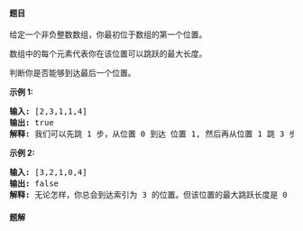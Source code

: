 #### 题目
<p>给定一个非负整数数组，你最初位于数组的第一个位置。</p>

<p>数组中的每个元素代表你在该位置可以跳跃的最大长度。</p>

<p>判断你是否能够到达最后一个位置。</p>

<p><strong>示例&nbsp;1:</strong></p>

<pre><strong>输入:</strong> [2,3,1,1,4]
<strong>输出:</strong> true
<strong>解释:</strong> 我们可以先跳 1 步，从位置 0 到达 位置 1, 然后再从位置 1 跳 3 步到达最后一个位置。
</pre>

<p><strong>示例&nbsp;2:</strong></p>

<pre><strong>输入:</strong> [3,2,1,0,4]
<strong>输出:</strong> false
<strong>解释:</strong> 无论怎样，你总会到达索引为 3 的位置。但该位置的最大跳跃长度是 0 ， 所以你永远不可能到达最后一个位置。
</pre>


 #### 题解